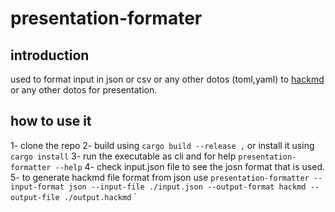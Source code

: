 # presentation-formater

## introduction
used to format input in json or csv or any other dotos (toml,yaml)
to [hackmd](https://hackmd.io/) or any other dotos for presentation. 

## how to use it
1- clone the repo
2- build using    `cargo build --release ,` or install it using `cargo install`
3- run the executable as cli and for help `presentation-formatter --help` 
4- check input.json file to see the josn format that is used.
5- to generate hackmd file format from json use `presentation-formatter --input-format json --input-file ./input.json --output-format hackmd --output-file ./output.hackmd`
`

